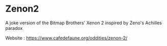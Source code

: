 # Zenon2
A joke version of the Bitmap Brothers' Xenon 2 inspired by Zeno's Achilles paradox

Website : https://www.cafedefaune.org/oddities/zenon-2/